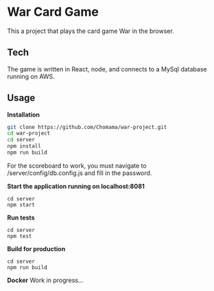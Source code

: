 # War Card Game
This a project that plays the card game War in the browser. 

## Tech 
The game is written in React, node, and connects to a MySql database running on AWS.

## Usage
**Installation**

```bash
git clone https://github.com/Chomama/war-project.git
cd war-project
cd server
npm install
npm run build
```
For the scoreboard to work, you must navigate to /server/config/db.config.js and fill in the password.

**Start the application running on  localhost:8081**

```
cd server
npm start
```

**Run tests**
```
cd server
npm test
```

**Build for production**
```
cd server
npm run build
```

**Docker**
Work in progress...
